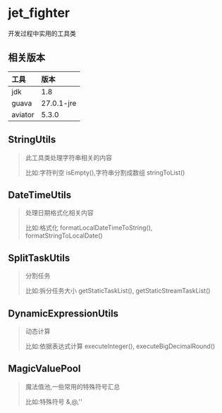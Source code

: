 # jet_fighter
开发过程中实用的工具类


## 相关版本

| 工具    | 版本  |
|:------|:----|
| jdk   | 1.8 |
| guava | 27.0.1-jre |
| aviator | 5.3.0 |


## StringUtils

 > 此工具类处理字符串相关的内容 
> 
 > 比如:字符判空 isEmpty(),字符串分割成数组 stringToList()

## DateTimeUtils
 > 处理日期格式化相关内容
> 
 >比如:格式化 formatLocalDateTimeToString(), formatStringToLocalDate() 
 
## SplitTaskUtils
 > 分割任务
>
 >比如:拆分任务大小 getStaticTaskList(), getStaticStreamTaskList() 
 
## DynamicExpressionUtils
 > 动态计算
>
 >比如:依据表达式计算 executeInteger(), executeBigDecimalRound() 
 
## MagicValuePool

 > 魔法值池,一些常用的特殊符号汇总
>
 >比如:特殊符号 &,@,'' 
 
